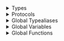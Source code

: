<details>
<summary>Types</summary>

  - [WorkItemType](/Documentation/PollingCenter/WorkItemType.md)

</details>

<details>
<summary>Protocols</summary>

  - [WorkItem](/Documentation/PollingCenter/WorkItem.md)
  - [WorkItemCategory](/Documentation/PollingCenter/WorkItemCategory.md)

</details>

<details>
<summary>Global Typealiases</summary>

  - [PollingTask](/Documentation/PollingCenter/PollingTask.md)

</details>

<details>
<summary>Global Variables</summary>

  - [interval](/Documentation/PollingCenter/interval.md)

</details>

<details>
<summary>Global Functions</summary>

  - [add(workItem:)](/Documentation/PollingCenter/add\(workItem_\).md)
  - [remove(category:)](/Documentation/PollingCenter/remove\(category_\).md)
  - [removeAll()](/Documentation/PollingCenter/removeAll\(\).md)
  - [start()](/Documentation/PollingCenter/start\(\).md)
  - [stop()](/Documentation/PollingCenter/stop\(\).md)

</details>
